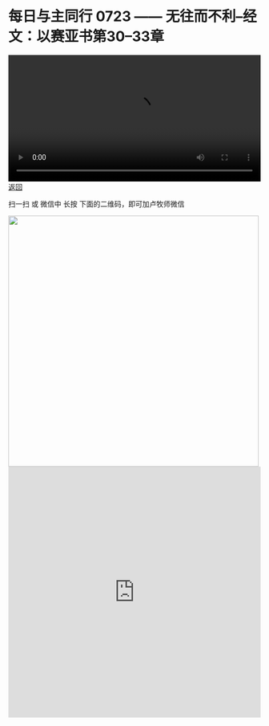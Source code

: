 # 每日与主同行 0723 —— 无往而不利–经文：以赛亚书第30–33章

<video width='100%' controls src='https://go2024.simai.life/api?redirect=https://r2.savefamily.net/@pastorpaulqiankunlu618/FP3nKg_MgaU.mp4?metric=PastorLu%26keyword=webpage%26type=video%26bot=26%26to=webpage'></video>
<a href='../daily.html'> 返回 </a>
<p>扫一扫 或 微信中 长按 下面的二维码，即可加卢牧师微信</p>
<img src='https://r2.savefamily.net/OVagt1.JPG' width='500px' />



<iframe width="100%" height="500" src="https://www.youtube.com/embed/FP3nKg_MgaU?si=zz5OCgHQvyW71w8c&amp;controls=0" title="YouTube video player" frameborder="0" allow="accelerometer; autoplay; clipboard-write; encrypted-media; gyroscope; picture-in-picture; web-share" referrerpolicy="strict-origin-when-cross-origin" allowfullscreen></iframe>